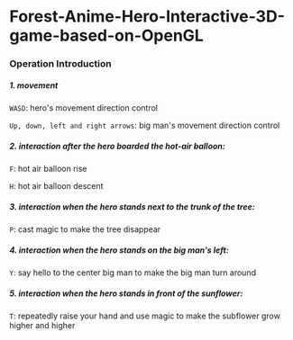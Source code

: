 # Forest-Anime-Hero-Interactive-3D-game-based-on-OpenGL
### Operation Introduction

##### 1. movement
`WASD`: hero's movement direction control


`Up, down, left and right arrows`: big man's movement direction control

##### 2. interaction after the hero boarded the hot-air balloon:
`F`: hot air balloon rise


`H`: hot air balloon descent

##### 3. interaction when the hero stands next to the trunk of the tree:
`P`: cast magic to make the tree disappear

##### 4. interaction when the hero stands on the big man's left:
`Y`: say hello to the center big man to make the big man turn around

##### 5. interaction when the hero stands in front of the sunflower:
`T`: repeatedly raise your hand and use magic to make the subflower grow higher and higher





